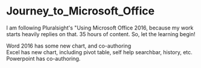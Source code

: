 # Journey_to_Microsoft_Office

I am following Pluralsight's "Using Microsoft Office 2016, because my work starts heavily replies on that. 35 hours of content. So, let the learning begin!

Word 2016 has some new chart, and co-authoring    
Excel has new chart, including pivot table, self help searchbar, history, etc.    
Powerpoint has co-authoring.    